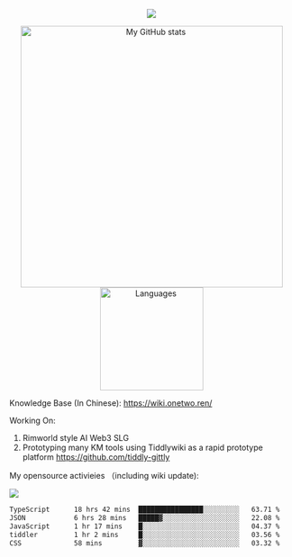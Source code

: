<a href="https://github.com/linonetwo">
    <p align="center">
        <img src="https://github-profile-trophy.vercel.app/?username=linonetwo&column=7&theme=onedark"/>
    </p>
</a>
<a align="center" href="https://github.com/linonetwo">
  <p align="center">
    <img src="https://github-readme-stats.vercel.app/api?username=linonetwo&show_icons=true&count_private=true" alt="My GitHub stats" width="465"/>
    <img src="https://github-readme-stats.vercel.app/api/top-langs/?username=linonetwo&layout=compact&langs_count=10" alt="Languages" height="183">
  </p>
</a>

Knowledge Base (In Chinese): https://wiki.onetwo.ren/

Working On: 

1. Rimworld style AI Web3 SLG
1. Prototyping many KM tools using Tiddlywiki as a rapid prototype platform https://github.com/tiddly-gittly

My opensource activieies （including wiki update):

![](https://visitor-badge.glitch.me/badge?page_id=linonetwo.linonetwo)

<!--START_SECTION:waka-->

```txt
TypeScript      18 hrs 42 mins  ████████████████░░░░░░░░░   63.71 %
JSON            6 hrs 28 mins   █████▓░░░░░░░░░░░░░░░░░░░   22.08 %
JavaScript      1 hr 17 mins    █░░░░░░░░░░░░░░░░░░░░░░░░   04.37 %
tiddler         1 hr 2 mins     █░░░░░░░░░░░░░░░░░░░░░░░░   03.56 %
CSS             58 mins         ▓░░░░░░░░░░░░░░░░░░░░░░░░   03.32 %
```

<!--END_SECTION:waka-->
